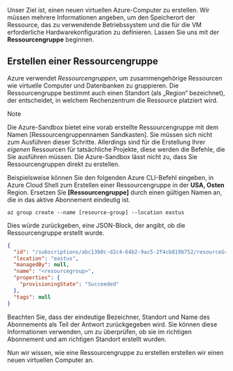 Unser Ziel ist, einen neuen virtuellen Azure-Computer zu erstellen. Wir müssen mehrere Informationen angeben, um den Speicherort der Ressource, das zu verwendende Betriebssystem und die für die VM erforderliche Hardwarekonfiguration zu definieren. Lassen Sie uns mit der **Ressourcengruppe** beginnen.

## <a name="create-a-resource-group"></a>Erstellen einer Ressourcengruppe

Azure verwendet _Ressourcengruppen_, um zusammengehörige Ressourcen wie virtuelle Computer und Datenbanken zu gruppieren. Die Ressourcengruppe bestimmt auch einen Standort (als „Region“ bezeichnet), der entscheidet, in welchem Rechenzentrum die Ressource platziert wird.

> [!NOTE]
> Die Azure-Sandbox bietet eine vorab erstellte Ressourcengruppe mit dem Namen <rgn>[Ressourcengruppennamen Sandkasten]</rgn>. Sie müssen sich nicht zum Ausführen dieser Schritte. Allerdings sind für die Erstellung Ihrer _eigenen_ Ressourcen für tatsächliche Projekte, diese werden die Befehle, die Sie ausführen müssen. Die Azure-Sandbox lässt nicht zu, dass Sie Ressourcengruppen direkt zu erstellen.

Beispielsweise können Sie den folgenden Azure CLI-Befehl eingeben, in Azure Cloud Shell zum Erstellen einer Ressourcengruppe in der **USA, Osten** Region. Ersetzen Sie **[Ressourcengruppe]** durch einen gültigen Namen an, die in das aktive Abonnement eindeutig ist.

```azurecli
az group create --name [resource-group] --location eastus
```

Dies würde zurückgeben, eine JSON-Block, der angibt, ob die Ressourcengruppe erstellt wurde.

```json
{
  "id": "/subscriptions/abc13b0c-d2c4-64b2-9ac5-2f4cb819b752/resourceGroups/<resourcegroup>",
  "location": "eastus",
  "managedBy": null,
  "name": "<resourcegroup>",
  "properties": {
    "provisioningState": "Succeeded"
  },
  "tags": null
}
```

Beachten Sie, dass der eindeutige Bezeichner, Standort und Name des Abonnements als Teil der Antwort zurückgegeben wird. Sie können diese Informationen verwenden, um zu überprüfen, ob sie im richtigen Abonnement und am richtigen Standort erstellt wurden.

Nun wir wissen, wie eine Ressourcengruppe zu erstellen erstellen wir einen neuen virtuellen Computer an.